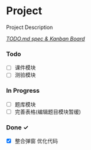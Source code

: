 # Project

Project Description

<em>[TODO.md spec & Kanban Board](https://bit.ly/3fCwKfM)</em>

### Todo

- [ ] 课件模块  
- [ ] 测验模块  

### In Progress

- [ ] 题库模块  
- [ ] 完善表格(编辑题目模块暂缓)  

### Done ✓

- [x] 整合弹窗 优化代码  

